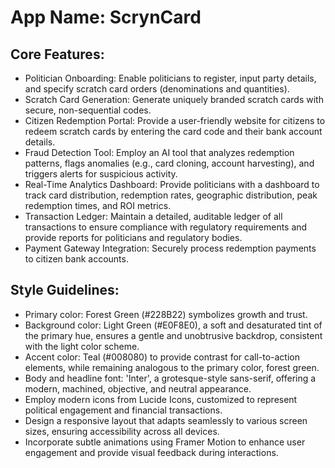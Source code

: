 # **App Name**: ScrynCard

## Core Features:

- Politician Onboarding: Enable politicians to register, input party details, and specify scratch card orders (denominations and quantities).
- Scratch Card Generation: Generate uniquely branded scratch cards with secure, non-sequential codes.
- Citizen Redemption Portal: Provide a user-friendly website for citizens to redeem scratch cards by entering the card code and their bank account details.
- Fraud Detection Tool: Employ an AI tool that analyzes redemption patterns, flags anomalies (e.g., card cloning, account harvesting), and triggers alerts for suspicious activity.
- Real-Time Analytics Dashboard: Provide politicians with a dashboard to track card distribution, redemption rates, geographic distribution, peak redemption times, and ROI metrics.
- Transaction Ledger: Maintain a detailed, auditable ledger of all transactions to ensure compliance with regulatory requirements and provide reports for politicians and regulatory bodies.
- Payment Gateway Integration: Securely process redemption payments to citizen bank accounts.

## Style Guidelines:

- Primary color: Forest Green (#228B22) symbolizes growth and trust.
- Background color: Light Green (#E0F8E0), a soft and desaturated tint of the primary hue, ensures a gentle and unobtrusive backdrop, consistent with the light color scheme.
- Accent color: Teal (#008080) to provide contrast for call-to-action elements, while remaining analogous to the primary color, forest green.
- Body and headline font: 'Inter', a grotesque-style sans-serif, offering a modern, machined, objective, and neutral appearance.
- Employ modern icons from Lucide Icons, customized to represent political engagement and financial transactions.
- Design a responsive layout that adapts seamlessly to various screen sizes, ensuring accessibility across all devices.
- Incorporate subtle animations using Framer Motion to enhance user engagement and provide visual feedback during interactions.
